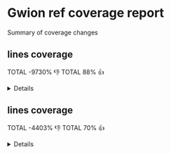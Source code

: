 # Gwion ref coverage report

Summary of coverage changes

## lines coverage

TOTAL -9730% :-1:
TOTAL 88% :+1:

<details>
|file|diff|status|
|---|---|---|
|[src/arg.c](https://Gwion.github.io/gwion-coverage-report/ref/index.src_arg.c.html)|-3%|:-1:|
|[src/clean.c](https://Gwion.github.io/gwion-coverage-report/ref/index.src_clean.c.html)|-4%|:+1:|
|[src/compile.c](https://Gwion.github.io/gwion-coverage-report/ref/index.src_compile.c.html)|-10%|:-1:|
|[src/emit/emit.c](https://Gwion.github.io/gwion-coverage-report/ref/index.src_emit_emit.c.html)|-6%|:-1:|
|[src/emit/kind.c](https://Gwion.github.io/gwion-coverage-report/ref/index.src_emit_kind.c.html)|100%|:+1:|
|[src/emit/memoize.c](https://Gwion.github.io/gwion-coverage-report/ref/index.src_emit_memoize.c.html)|100%|:+1:|
|[src/env/context.c](https://Gwion.github.io/gwion-coverage-report/ref/index.src_env_context.c.html)|100%|:+1:|
|[src/env/env.c](https://Gwion.github.io/gwion-coverage-report/ref/index.src_env_env.c.html)|100%|:+1:|
|[src/env/env_utils.c](https://Gwion.github.io/gwion-coverage-report/ref/index.src_env_env_utils.c.html)|84%|:-1:|
|[src/env/envset.c](https://Gwion.github.io/gwion-coverage-report/ref/index.src_env_envset.c.html)|-8%|:+1:|
|[src/env/func.c](https://Gwion.github.io/gwion-coverage-report/ref/index.src_env_func.c.html)|66%|:+1:|
|[src/env/nspc.c](https://Gwion.github.io/gwion-coverage-report/ref/index.src_env_nspc.c.html)|-2%|:+1:|
|[src/env/trait.c](https://Gwion.github.io/gwion-coverage-report/ref/index.src_env_trait.c.html)|-94%|:-1:|
|[src/env/tupleform.c](https://Gwion.github.io/gwion-coverage-report/ref/index.src_env_tupleform.c.html)|100%|:+1:|
|[src/env/type.c](https://Gwion.github.io/gwion-coverage-report/ref/index.src_env_type.c.html)|-6%|:+1:|
|[src/env/value.c](https://Gwion.github.io/gwion-coverage-report/ref/index.src_env_value.c.html)|17%|:-1:|
|[src/gwion.c](https://Gwion.github.io/gwion-coverage-report/ref/index.src_gwion.c.html)|-11%|:+1:|
|[src/gwiondata.c](https://Gwion.github.io/gwion-coverage-report/ref/index.src_gwiondata.c.html)|66%|:-1:|
|[src/import/cleaner.c](https://Gwion.github.io/gwion-coverage-report/ref/index.src_import_cleaner.c.html)|-1%|:-1:|
|[src/import/import_cdef.c](https://Gwion.github.io/gwion-coverage-report/ref/index.src_import_import_cdef.c.html)|-10%|:+1:|
|[src/import/import_checker.c](https://Gwion.github.io/gwion-coverage-report/ref/index.src_import_import_checker.c.html)|-10%|:+1:|
|[src/import/import_enum.c](https://Gwion.github.io/gwion-coverage-report/ref/index.src_import_import_enum.c.html)|-5%|:+1:|
|[src/import/import_fdef.c](https://Gwion.github.io/gwion-coverage-report/ref/index.src_import_import_fdef.c.html)|-7%|:+1:|
|[src/import/import_internals.c](https://Gwion.github.io/gwion-coverage-report/ref/index.src_import_import_internals.c.html)|-22%|:+1:|
|[src/import/import_item.c](https://Gwion.github.io/gwion-coverage-report/ref/index.src_import_import_item.c.html)|-11%|:+1:|
|[src/import/import_oper.c](https://Gwion.github.io/gwion-coverage-report/ref/index.src_import_import_oper.c.html)|-35%|:+1:|
|[src/import/import_special.c](https://Gwion.github.io/gwion-coverage-report/ref/index.src_import_import_special.c.html)|-19%|:+1:|
|[src/import/import_tdef.c](https://Gwion.github.io/gwion-coverage-report/ref/index.src_import_import_tdef.c.html)|-8%|:+1:|
|[src/import/import_type.c](https://Gwion.github.io/gwion-coverage-report/ref/index.src_import_import_type.c.html)|-6%|:-1:|
|[src/import/import_udef.c](https://Gwion.github.io/gwion-coverage-report/ref/index.src_import_import_udef.c.html)|-3%|:-1:|
|[src/lib/array.c](https://Gwion.github.io/gwion-coverage-report/ref/index.src_lib_array.c.html)|-15%|:+1:|
|[src/lib/engine.c](https://Gwion.github.io/gwion-coverage-report/ref/index.src_lib_engine.c.html)|-6%|:-1:|
|[src/lib/event.c](https://Gwion.github.io/gwion-coverage-report/ref/index.src_lib_event.c.html)|12%|:-1:|
|[src/lib/instr.c](https://Gwion.github.io/gwion-coverage-report/ref/index.src_lib_instr.c.html)|-15%|:-1:|
|[src/lib/lib_func.c](https://Gwion.github.io/gwion-coverage-report/ref/index.src_lib_lib_func.c.html)|-19%|:-1:|
|[src/lib/modules.c](https://Gwion.github.io/gwion-coverage-report/ref/index.src_lib_modules.c.html)|-26%|:-1:|
|[src/lib/object.c](https://Gwion.github.io/gwion-coverage-report/ref/index.src_lib_object.c.html)|8%|:+1:|
|[src/lib/object_op.c](https://Gwion.github.io/gwion-coverage-report/ref/index.src_lib_object_op.c.html)|-7%|:-1:|
|[src/lib/opfunc.c](https://Gwion.github.io/gwion-coverage-report/ref/index.src_lib_opfunc.c.html)|-14%|:+1:|
|[src/lib/prim.c](https://Gwion.github.io/gwion-coverage-report/ref/index.src_lib_prim.c.html)|4%|:+1:|
|[src/lib/prim_values.c](https://Gwion.github.io/gwion-coverage-report/ref/index.src_lib_prim_values.c.html)|18%|:-1:|
|[src/lib/ptr.c](https://Gwion.github.io/gwion-coverage-report/ref/index.src_lib_ptr.c.html)|45%|:+1:|
|[src/lib/ref.c](https://Gwion.github.io/gwion-coverage-report/ref/index.src_lib_ref.c.html)|-9%|:+1:|
|[src/lib/shred.c](https://Gwion.github.io/gwion-coverage-report/ref/index.src_lib_shred.c.html)|-9%|:-1:|
|[src/lib/string.c](https://Gwion.github.io/gwion-coverage-report/ref/index.src_lib_string.c.html)|-36%|:+1:|
|[src/lib/ugen.c](https://Gwion.github.io/gwion-coverage-report/ref/index.src_lib_ugen.c.html)|-10%|:+1:|
|[src/lib/union.c](https://Gwion.github.io/gwion-coverage-report/ref/index.src_lib_union.c.html)|-8%|:-1:|
|[src/lib/vararg.c](https://Gwion.github.io/gwion-coverage-report/ref/index.src_lib_vararg.c.html)|-3%|:+1:|
|[src/main.c](https://Gwion.github.io/gwion-coverage-report/ref/index.src_main.c.html)|-178%|:-1:|
|[src/parse/check.c](https://Gwion.github.io/gwion-coverage-report/ref/index.src_parse_check.c.html)|-6%|:-1:|
|[src/parse/check_traits.c](https://Gwion.github.io/gwion-coverage-report/ref/index.src_parse_check_traits.c.html)|-97%|:-1:|
|[src/parse/compat_func.c](https://Gwion.github.io/gwion-coverage-report/ref/index.src_parse_compat_func.c.html)|-207%|:-1:|
|[src/parse/did_you_mean.c](https://Gwion.github.io/gwion-coverage-report/ref/index.src_parse_did_you_mean.c.html)|100%|:+1:|
|[src/parse/func_operator.c](https://Gwion.github.io/gwion-coverage-report/ref/index.src_parse_func_operator.c.html)|100%|:+1:|
|[src/parse/func_resolve_tmpl.c](https://Gwion.github.io/gwion-coverage-report/ref/index.src_parse_func_resolve_tmpl.c.html)|72%|:-1:|
|[src/parse/operator.c](https://Gwion.github.io/gwion-coverage-report/ref/index.src_parse_operator.c.html)|-24%|:-1:|
|[src/parse/scan0.c](https://Gwion.github.io/gwion-coverage-report/ref/index.src_parse_scan0.c.html)|-8%|:-1:|
|[src/parse/scan1.c](https://Gwion.github.io/gwion-coverage-report/ref/index.src_parse_scan1.c.html)|-4%|:+1:|
|[src/parse/scan2.c](https://Gwion.github.io/gwion-coverage-report/ref/index.src_parse_scan2.c.html)|-1%|:+1:|
|[src/parse/scanx.c](https://Gwion.github.io/gwion-coverage-report/ref/index.src_parse_scanx.c.html)|100%|:+1:|
|[src/parse/template.c](https://Gwion.github.io/gwion-coverage-report/ref/index.src_parse_template.c.html)|-7%|:+1:|
|[src/parse/traverse.c](https://Gwion.github.io/gwion-coverage-report/ref/index.src_parse_traverse.c.html)|2%|:+1:|
|[src/parse/type_decl.c](https://Gwion.github.io/gwion-coverage-report/ref/index.src_parse_type_decl.c.html)|-13%|:+1:|
|[src/pass.c](https://Gwion.github.io/gwion-coverage-report/ref/index.src_pass.c.html)|25%|:-1:|
|[src/plug.c](https://Gwion.github.io/gwion-coverage-report/ref/index.src_plug.c.html)|-3%|:+1:|
|[src/soundinfo.c](https://Gwion.github.io/gwion-coverage-report/ref/index.src_soundinfo.c.html)|100%|:+1:|
|[src/vm/closure.c](https://Gwion.github.io/gwion-coverage-report/ref/index.src_vm_closure.c.html)|-15%|:+1:|
|[src/vm/gack.c](https://Gwion.github.io/gwion-coverage-report/ref/index.src_vm_gack.c.html)|1%|:+1:|
|[src/vm/vm.c](https://Gwion.github.io/gwion-coverage-report/ref/index.src_vm_vm.c.html)|80%|:+1:|
|[src/vm/vm_code.c](https://Gwion.github.io/gwion-coverage-report/ref/index.src_vm_vm_code.c.html)|80%|:+1:|
|[src/vm/vm_name.c](https://Gwion.github.io/gwion-coverage-report/ref/index.src_vm_vm_name.c.html)|75%|:+1:|
|[src/vm/vm_shred.c](https://Gwion.github.io/gwion-coverage-report/ref/index.src_vm_vm_shred.c.html)|100%|:+1:|
</details>

## lines coverage

TOTAL -4403% :-1:
TOTAL 70% :+1:

<details>
|file|diff|status|
|---|---|---|
|[src/arg.c](https://Gwion.github.io/gwion-coverage-report/ref/index.src_arg.c.html)|-5%|:-1:|
|[src/clean.c](https://Gwion.github.io/gwion-coverage-report/ref/index.src_clean.c.html)|-10%|:-1:|
|[src/compile.c](https://Gwion.github.io/gwion-coverage-report/ref/index.src_compile.c.html)|-5%|:-1:|
|[src/emit/emit.c](https://Gwion.github.io/gwion-coverage-report/ref/index.src_emit_emit.c.html)|-6%|:-1:|
|[src/emit/escape.c](https://Gwion.github.io/gwion-coverage-report/ref/index.src_emit_escape.c.html)|-4%|:-1:|
|[src/emit/kind.c](https://Gwion.github.io/gwion-coverage-report/ref/index.src_emit_kind.c.html)|100%|:+1:|
|[src/emit/memoize.c](https://Gwion.github.io/gwion-coverage-report/ref/index.src_emit_memoize.c.html)|100%|:+1:|
|[src/env/env.c](https://Gwion.github.io/gwion-coverage-report/ref/index.src_env_env.c.html)|-9%|:-1:|
|[src/env/env_utils.c](https://Gwion.github.io/gwion-coverage-report/ref/index.src_env_env_utils.c.html)|23%|:+1:|
|[src/env/envset.c](https://Gwion.github.io/gwion-coverage-report/ref/index.src_env_envset.c.html)|-26%|:-1:|
|[src/env/func.c](https://Gwion.github.io/gwion-coverage-report/ref/index.src_env_func.c.html)|15%|:+1:|
|[src/env/nspc.c](https://Gwion.github.io/gwion-coverage-report/ref/index.src_env_nspc.c.html)|-14%|:-1:|
|[src/env/trait.c](https://Gwion.github.io/gwion-coverage-report/ref/index.src_env_trait.c.html)|-78%|:-1:|
|[src/env/tupleform.c](https://Gwion.github.io/gwion-coverage-report/ref/index.src_env_tupleform.c.html)|-13%|:+1:|
|[src/env/type.c](https://Gwion.github.io/gwion-coverage-report/ref/index.src_env_type.c.html)|-16%|:+1:|
|[src/env/value.c](https://Gwion.github.io/gwion-coverage-report/ref/index.src_env_value.c.html)|68%|:-1:|
|[src/gwion.c](https://Gwion.github.io/gwion-coverage-report/ref/index.src_gwion.c.html)|-25%|:+1:|
|[src/import/cleaner.c](https://Gwion.github.io/gwion-coverage-report/ref/index.src_import_cleaner.c.html)|25%|:-1:|
|[src/import/import_cdef.c](https://Gwion.github.io/gwion-coverage-report/ref/index.src_import_import_cdef.c.html)|5%|:+1:|
|[src/import/import_checker.c](https://Gwion.github.io/gwion-coverage-report/ref/index.src_import_import_checker.c.html)|-11%|:-1:|
|[src/import/import_enum.c](https://Gwion.github.io/gwion-coverage-report/ref/index.src_import_import_enum.c.html)|-18%|:+1:|
|[src/import/import_fdef.c](https://Gwion.github.io/gwion-coverage-report/ref/index.src_import_import_fdef.c.html)|-9%|:-1:|
|[src/import/import_internals.c](https://Gwion.github.io/gwion-coverage-report/ref/index.src_import_import_internals.c.html)|-13%|:+1:|
|[src/import/import_oper.c](https://Gwion.github.io/gwion-coverage-report/ref/index.src_import_import_oper.c.html)|-47%|:-1:|
|[src/import/import_special.c](https://Gwion.github.io/gwion-coverage-report/ref/index.src_import_import_special.c.html)|-71%|:-1:|
|[src/import/import_tdef.c](https://Gwion.github.io/gwion-coverage-report/ref/index.src_import_import_tdef.c.html)|-18%|:-1:|
|[src/import/import_udef.c](https://Gwion.github.io/gwion-coverage-report/ref/index.src_import_import_udef.c.html)|3%|:+1:|
|[src/lib/array.c](https://Gwion.github.io/gwion-coverage-report/ref/index.src_lib_array.c.html)|-12%|:-1:|
|[src/lib/engine.c](https://Gwion.github.io/gwion-coverage-report/ref/index.src_lib_engine.c.html)|-41%|:-1:|
|[src/lib/event.c](https://Gwion.github.io/gwion-coverage-report/ref/index.src_lib_event.c.html)|-3%|:-1:|
|[src/lib/instr.c](https://Gwion.github.io/gwion-coverage-report/ref/index.src_lib_instr.c.html)|-14%|:-1:|
|[src/lib/lib_func.c](https://Gwion.github.io/gwion-coverage-report/ref/index.src_lib_lib_func.c.html)|-28%|:-1:|
|[src/lib/modules.c](https://Gwion.github.io/gwion-coverage-report/ref/index.src_lib_modules.c.html)|-41%|:-1:|
|[src/lib/object.c](https://Gwion.github.io/gwion-coverage-report/ref/index.src_lib_object.c.html)|22%|:+1:|
|[src/lib/object_op.c](https://Gwion.github.io/gwion-coverage-report/ref/index.src_lib_object_op.c.html)|15%|:+1:|
|[src/lib/prim.c](https://Gwion.github.io/gwion-coverage-report/ref/index.src_lib_prim.c.html)|-36%|:-1:|
|[src/lib/ptr.c](https://Gwion.github.io/gwion-coverage-report/ref/index.src_lib_ptr.c.html)|41%|:+1:|
|[src/lib/ref.c](https://Gwion.github.io/gwion-coverage-report/ref/index.src_lib_ref.c.html)|-37%|:-1:|
|[src/lib/shred.c](https://Gwion.github.io/gwion-coverage-report/ref/index.src_lib_shred.c.html)|-25%|:-1:|
|[src/lib/string.c](https://Gwion.github.io/gwion-coverage-report/ref/index.src_lib_string.c.html)|-58%|:+1:|
|[src/lib/tmpl_info.c](https://Gwion.github.io/gwion-coverage-report/ref/index.src_lib_tmpl_info.c.html)|-2%|:-1:|
|[src/lib/ugen.c](https://Gwion.github.io/gwion-coverage-report/ref/index.src_lib_ugen.c.html)|-63%|:+1:|
|[src/lib/union.c](https://Gwion.github.io/gwion-coverage-report/ref/index.src_lib_union.c.html)|-17%|:-1:|
|[src/lib/vararg.c](https://Gwion.github.io/gwion-coverage-report/ref/index.src_lib_vararg.c.html)|-19%|:+1:|
|[src/main.c](https://Gwion.github.io/gwion-coverage-report/ref/index.src_main.c.html)|-41%|:-1:|
|[src/parse/check.c](https://Gwion.github.io/gwion-coverage-report/ref/index.src_parse_check.c.html)|-6%|:-1:|
|[src/parse/check_traits.c](https://Gwion.github.io/gwion-coverage-report/ref/index.src_parse_check_traits.c.html)|-85%|:-1:|
|[src/parse/compat_func.c](https://Gwion.github.io/gwion-coverage-report/ref/index.src_parse_compat_func.c.html)|75%|:-1:|
|[src/parse/did_you_mean.c](https://Gwion.github.io/gwion-coverage-report/ref/index.src_parse_did_you_mean.c.html)|3%|:+1:|
|[src/parse/func_operator.c](https://Gwion.github.io/gwion-coverage-report/ref/index.src_parse_func_operator.c.html)|100%|:+1:|
|[src/parse/func_resolve_tmpl.c](https://Gwion.github.io/gwion-coverage-report/ref/index.src_parse_func_resolve_tmpl.c.html)|6%|:+1:|
|[src/parse/operator.c](https://Gwion.github.io/gwion-coverage-report/ref/index.src_parse_operator.c.html)|-16%|:-1:|
|[src/parse/scan0.c](https://Gwion.github.io/gwion-coverage-report/ref/index.src_parse_scan0.c.html)|-20%|:-1:|
|[src/parse/scan1.c](https://Gwion.github.io/gwion-coverage-report/ref/index.src_parse_scan1.c.html)|-20%|:+1:|
|[src/parse/scan2.c](https://Gwion.github.io/gwion-coverage-report/ref/index.src_parse_scan2.c.html)|-16%|:-1:|
|[src/parse/template.c](https://Gwion.github.io/gwion-coverage-report/ref/index.src_parse_template.c.html)|-20%|:+1:|
|[src/parse/traverse.c](https://Gwion.github.io/gwion-coverage-report/ref/index.src_parse_traverse.c.html)|-12%|:-1:|
|[src/parse/type_decl.c](https://Gwion.github.io/gwion-coverage-report/ref/index.src_parse_type_decl.c.html)|-39%|:+1:|
|[src/pass.c](https://Gwion.github.io/gwion-coverage-report/ref/index.src_pass.c.html)|52%|:-1:|
|[src/plug.c](https://Gwion.github.io/gwion-coverage-report/ref/index.src_plug.c.html)|-12%|:+1:|
|[src/vm/closure.c](https://Gwion.github.io/gwion-coverage-report/ref/index.src_vm_closure.c.html)|-50%|:+1:|
|[src/vm/gack.c](https://Gwion.github.io/gwion-coverage-report/ref/index.src_vm_gack.c.html)|5%|:+1:|
|[src/vm/vm.c](https://Gwion.github.io/gwion-coverage-report/ref/index.src_vm_vm.c.html)|55%|:+1:|
|[src/vm/vm_code.c](https://Gwion.github.io/gwion-coverage-report/ref/index.src_vm_vm_code.c.html)|85%|:+1:|
|[src/vm/vm_name.c](https://Gwion.github.io/gwion-coverage-report/ref/index.src_vm_vm_name.c.html)|50%|:+1:|
|[src/vm/vm_shred.c](https://Gwion.github.io/gwion-coverage-report/ref/index.src_vm_vm_shred.c.html)|91%|:+1:|
</details>

